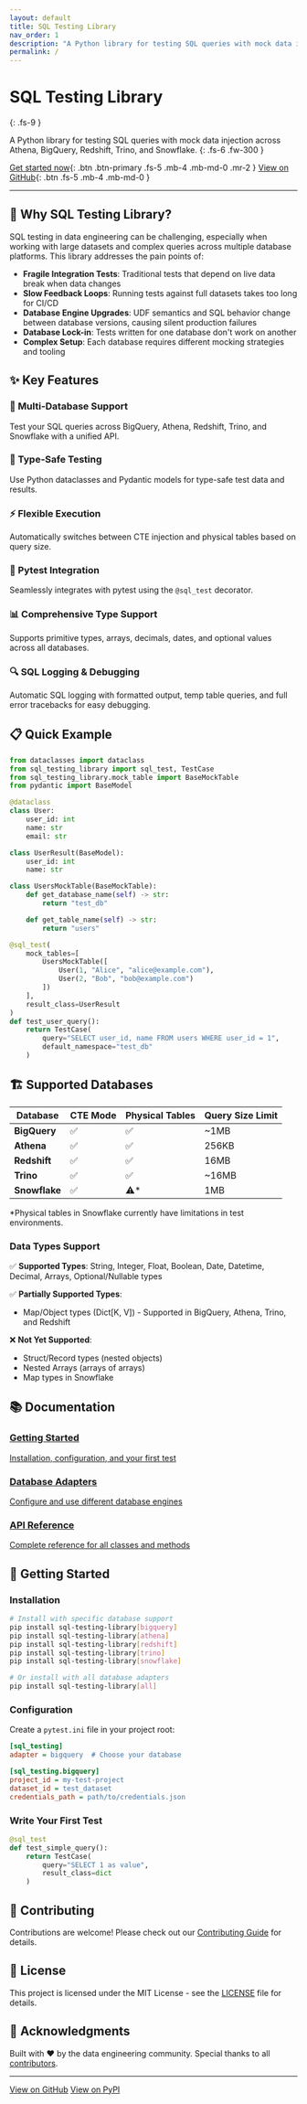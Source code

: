 ```yaml
---
layout: default
title: SQL Testing Library
nav_order: 1
description: "A Python library for testing SQL queries with mock data injection across multiple database platforms"
permalink: /
---
```


# SQL Testing Library
{: .fs-9 }

A Python library for testing SQL queries with mock data injection across Athena, BigQuery, Redshift, Trino, and Snowflake.
{: .fs-6 .fw-300 }

[Get started now](getting-started){: .btn .btn-primary .fs-5 .mb-4 .mb-md-0 .mr-2 } [View on GitHub](https://github.com/gurmeetsaran/sqltesting){: .btn .fs-5 .mb-4 .mb-md-0 }

---

## 🎯 Why SQL Testing Library?

SQL testing in data engineering can be challenging, especially when working with large datasets and complex queries across multiple database platforms. This library addresses the pain points of:

- **Fragile Integration Tests**: Traditional tests that depend on live data break when data changes
- **Slow Feedback Loops**: Running tests against full datasets takes too long for CI/CD
- **Database Engine Upgrades**: UDF semantics and SQL behavior change between database versions, causing silent production failures
- **Database Lock-in**: Tests written for one database don't work on another
- **Complex Setup**: Each database requires different mocking strategies and tooling

## ✨ Key Features

### 🚀 Multi-Database Support
Test your SQL queries across BigQuery, Athena, Redshift, Trino, and Snowflake with a unified API.

### 🎯 Type-Safe Testing
Use Python dataclasses and Pydantic models for type-safe test data and results.

### ⚡ Flexible Execution
Automatically switches between CTE injection and physical tables based on query size.

### 🧪 Pytest Integration
Seamlessly integrates with pytest using the `@sql_test` decorator.

### 📊 Comprehensive Type Support
Supports primitive types, arrays, decimals, dates, and optional values across all databases.

### 🔍 SQL Logging & Debugging
Automatic SQL logging with formatted output, temp table queries, and full error tracebacks for easy debugging.

## 📋 Quick Example

```python
from dataclasses import dataclass
from sql_testing_library import sql_test, TestCase
from sql_testing_library.mock_table import BaseMockTable
from pydantic import BaseModel

@dataclass
class User:
    user_id: int
    name: str
    email: str

class UserResult(BaseModel):
    user_id: int
    name: str

class UsersMockTable(BaseMockTable):
    def get_database_name(self) -> str:
        return "test_db"

    def get_table_name(self) -> str:
        return "users"

@sql_test(
    mock_tables=[
        UsersMockTable([
            User(1, "Alice", "alice@example.com"),
            User(2, "Bob", "bob@example.com")
        ])
    ],
    result_class=UserResult
)
def test_user_query():
    return TestCase(
        query="SELECT user_id, name FROM users WHERE user_id = 1",
        default_namespace="test_db"
    )
```

## 🏗️ Supported Databases

| Database | CTE Mode | Physical Tables | Query Size Limit |
|----------|----------|-----------------|------------------|
| **BigQuery** | ✅ | ✅ | ~1MB |
| **Athena** | ✅ | ✅ | 256KB |
| **Redshift** | ✅ | ✅ | 16MB |
| **Trino** | ✅ | ✅ | ~16MB |
| **Snowflake** | ✅ | ⚠️* | 1MB |

*Physical tables in Snowflake currently have limitations in test environments.

### Data Types Support

✅ **Supported Types**: String, Integer, Float, Boolean, Date, Datetime, Decimal, Arrays, Optional/Nullable types

✅ **Partially Supported Types**:
- Map/Object types (Dict[K, V]) - Supported in BigQuery, Athena, Trino, and Redshift

❌ **Not Yet Supported**:
- Struct/Record types (nested objects)
- Nested Arrays (arrays of arrays)
- Map types in Snowflake

## 📚 Documentation

<div class="grid">
  <div class="col-4 col-md-4 col-lg-4">
    <a href="getting-started" class="card">
      <div class="card-body">
        <h3>Getting Started</h3>
        <p>Installation, configuration, and your first test</p>
      </div>
    </a>
  </div>
  <div class="col-4 col-md-4 col-lg-4">
    <a href="adapters" class="card">
      <div class="card-body">
        <h3>Database Adapters</h3>
        <p>Configure and use different database engines</p>
      </div>
    </a>
  </div>
  <div class="col-4 col-md-4 col-lg-4">
    <a href="api-reference" class="card">
      <div class="card-body">
        <h3>API Reference</h3>
        <p>Complete reference for all classes and methods</p>
      </div>
    </a>
  </div>
</div>

## 🚀 Getting Started

### Installation

```bash
# Install with specific database support
pip install sql-testing-library[bigquery]
pip install sql-testing-library[athena]
pip install sql-testing-library[redshift]
pip install sql-testing-library[trino]
pip install sql-testing-library[snowflake]

# Or install with all database adapters
pip install sql-testing-library[all]
```

### Configuration

Create a `pytest.ini` file in your project root:

```ini
[sql_testing]
adapter = bigquery  # Choose your database

[sql_testing.bigquery]
project_id = my-test-project
dataset_id = test_dataset
credentials_path = path/to/credentials.json
```

### Write Your First Test

```python
@sql_test
def test_simple_query():
    return TestCase(
        query="SELECT 1 as value",
        result_class=dict
    )
```

## 🤝 Contributing

Contributions are welcome! Please check out our [Contributing Guide](https://github.com/gurmeetsaran/sqltesting/blob/master/CONTRIBUTING.md) for details.

## 📄 License

This project is licensed under the MIT License - see the [LICENSE](https://github.com/gurmeetsaran/sqltesting/blob/master/LICENSE) file for details.

## 🙏 Acknowledgments

Built with ❤️ by the data engineering community. Special thanks to all [contributors](https://github.com/gurmeetsaran/sqltesting/graphs/contributors).

---

<div class="text-center">
  <a href="https://github.com/gurmeetsaran/sqltesting" class="btn btn-outline">View on GitHub</a>
  <a href="https://pypi.org/project/sql-testing-library/" class="btn btn-outline">View on PyPI</a>
</div>
